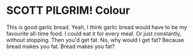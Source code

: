 # SCOTT PILGRIM! Colour

This is good garlic bread.
  Yeah, I think garlic bread would have to be my favourite all-time food. I could eat it for every meal. Or just constantly, without stopping.
Then you'd get fat.
  No, why would I get fat?
Because bread makes you fat.
  Bread makes you fat?
